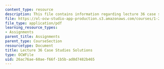 ```yaml
---
content_type: resource
description: This file contains information regarding lecture 36 case study solutions.
file: https://ol-ocw-studio-app-production.s3.amazonaws.com/courses/1-264j-database-internet-and-systems-integration-technologies-fall-2013/26ac76ae60aef66f1b5bad0d7482b465_MIT1_264JF13_L36_case_sol.pdf
file_type: application/pdf
learning_resource_types:
- Assignments
parent_title: Assignments
parent_type: CourseSection
resourcetype: Document
title: Lecture 36 Case Studies Solutions
type: OCWFile
uid: 26ac76ae-60ae-f66f-1b5b-ad0d7482b465
---
```

